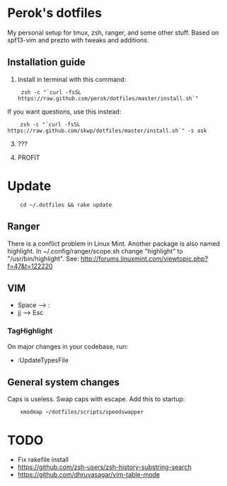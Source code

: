 # Perok's dotfiles

My personal setup for tmux, zsh, ranger, and some other stuff.
Based on spf13-vim and prezto with tweaks and additions.

Installation guide
-----------------

1. Install in terminal with this command:

        zsh -c "`curl -fsSL https://raw.github.com/perok/dotfiles/master/install.sh`"

  If you want questions, use this instead:

        zsh -c "`curl -fsSL https://raw.github.com/skwp/dotfiles/master/install.sh`" -s ask

3. ???

4. PROFIT

# Update

        cd ~/.dotfiles && rake update

## Ranger

There is a conflict problem in Linux Mint.
Another package is also named highlight.
In ~/.config/ranger/scope.sh change "highlight" to "/usr/bin/highlight".
See: http://forums.linuxmint.com/viewtopic.php?f=47&t=122220

## VIM

* Space --> :
* jj --> Esc

### TagHighlight

On major changes in your codebase, run:

* :UpdateTypesFile

## General system changes

Caps is useless. Swap caps with escape. Add this to startup:

        xmodmap ~/dotfiles/scripts/speedswapper

# TODO

* Fix rakefile install
* https://github.com/zsh-users/zsh-history-substring-search
* https://github.com/dhruvasagar/vim-table-mode

